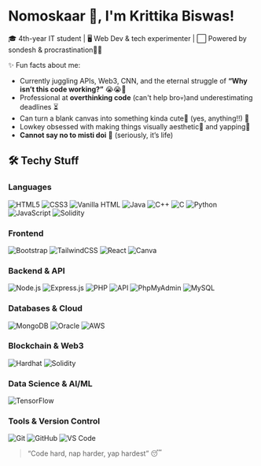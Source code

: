 # Nomoskaar 🤭, I'm Krittika Biswas!  

🎓 4th-year IT student | 🖥️ Web Dev & tech experimenter |  ⬜ Powered by sondesh & procrastination🤌🏻

✨ Fun facts about me:  
- Currently juggling APIs, Web3, CNN, and the eternal struggle of **“Why isn’t this code working?”** 😭😭🤌
- Professional at **overthinking code** (can't help bro💀)and underestimating deadlines ⏳  
- Can turn a blank canvas into something kinda cute🎀 (yes, anything!!) 🎨  
- Lowkey obsessed with making things visually aesthetic💙 and yapping💅
- **Cannot say no to misti doi** 🤤 (seriously, it’s life)


## 🛠️ Techy Stuff

### Languages
![HTML5](https://img.shields.io/badge/HTML5-E34F26?style=for-the-badge&logo=html5&logoColor=white)
![CSS3](https://img.shields.io/badge/CSS3-1572B6?style=for-the-badge&logo=css3&logoColor=white)
![Vanilla HTML](https://img.shields.io/badge/Vanilla_HTML-FF6600?style=for-the-badge&logo=html5&logoColor=white)
![Java](https://img.shields.io/badge/Java-F89820?style=for-the-badge&logo=java&logoColor=white)
![C++](https://img.shields.io/badge/C++-00599C?style=for-the-badge&logo=c%2B%2B&logoColor=white)
![C](https://img.shields.io/badge/C-00599C?style=for-the-badge&logo=c&logoColor=white)
![Python](https://img.shields.io/badge/Python-3776AB?style=for-the-badge&logo=python&logoColor=white)
![JavaScript](https://img.shields.io/badge/JavaScript-F7DF1E?style=for-the-badge&logo=javascript&logoColor=black)
![Solidity](https://img.shields.io/badge/Solidity-363636?style=for-the-badge&logo=solidity&logoColor=white)

### Frontend
![Bootstrap](https://img.shields.io/badge/Bootstrap-563D7C?style=for-the-badge&logo=bootstrap&logoColor=white)
![TailwindCSS](https://img.shields.io/badge/TailwindCSS-38B2AC?style=for-the-badge&logo=tailwind-css&logoColor=white)
![React](https://img.shields.io/badge/React-61DAFB?style=for-the-badge&logo=react&logoColor=black)
![Canva](https://img.shields.io/badge/Canva-00C4CC?style=for-the-badge&logo=canva&logoColor=white)

### Backend & API
![Node.js](https://img.shields.io/badge/Node.js-339933?style=for-the-badge&logo=node.js&logoColor=white)
![Express.js](https://img.shields.io/badge/Express.js-000000?style=for-the-badge&logo=express&logoColor=white)
![PHP](https://img.shields.io/badge/PHP-777BB4?style=for-the-badge&logo=php&logoColor=white)
![API](https://img.shields.io/badge/API-0052CC?style=for-the-badge&logo=postman&logoColor=white)
![PhpMyAdmin](https://img.shields.io/badge/PhpMyAdmin-003B57?style=for-the-badge&logo=mysql&logoColor=white)
![MySQL](https://img.shields.io/badge/MySQL-4479A1?style=for-the-badge&logo=mysql&logoColor=white)

### Databases & Cloud
![MongoDB](https://img.shields.io/badge/MongoDB-47A248?style=for-the-badge&logo=mongodb&logoColor=white)
![Oracle](https://img.shields.io/badge/Oracle-F80000?style=for-the-badge&logo=oracle&logoColor=white)
![AWS](https://img.shields.io/badge/AWS-232F3E?style=for-the-badge&logo=amazon-aws&logoColor=white)

### Blockchain & Web3
![Hardhat](https://img.shields.io/badge/Hardhat-000000?style=for-the-badge&logo=hardhat&logoColor=white)
![Solidity](https://img.shields.io/badge/Solidity-363636?style=for-the-badge&logo=solidity&logoColor=white)

### Data Science & AI/ML
![TensorFlow](https://img.shields.io/badge/TensorFlow-FF6F00?style=for-the-badge&logo=tensorflow&logoColor=white)

### Tools & Version Control
![Git](https://img.shields.io/badge/Git-F05032?style=for-the-badge&logo=git&logoColor=white)
![GitHub](https://img.shields.io/badge/GitHub-181717?style=for-the-badge&logo=github&logoColor=white)
![VS Code](https://img.shields.io/badge/VS%20Code-007ACC?style=for-the-badge&logo=visual-studio-code&logoColor=white)

 

<!--
## 📫 Connect with me
- Insta vibes: [@your_insta](https://www.instagram.com/)  
- LinkedIn creep: [Krittika Biswas](https://www.linkedin.com/)  -->

> “Code hard, nap harder, yap hardest” 😴
